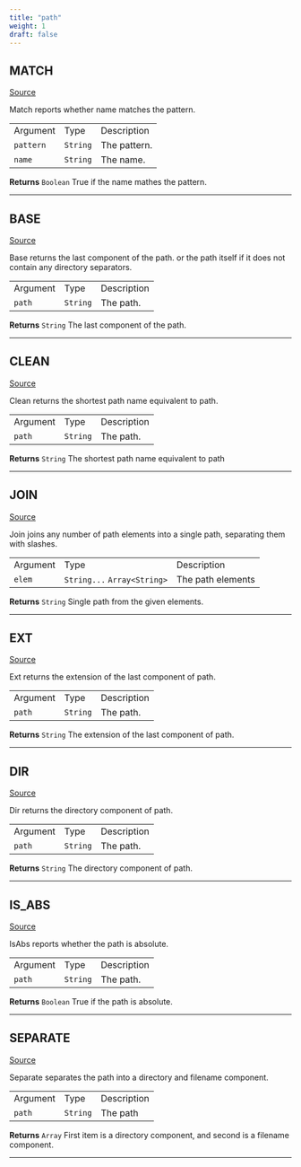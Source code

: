 ```yaml
---
title: "path"
weight: 1
draft: false
---
```



## MATCH
[Source](https://github.com/MontFerret/ferret/tree/master/pkg/stdlib/path/match.go#L15)

Match reports whether name matches the pattern.

|          |          |          |
---------- | -------- | ----------
Argument   | Type     | Description
`pattern` | `String` | The pattern.
`name` | `String` | The name.


**Returns** `Boolean` True if the name mathes the pattern.
- - - -

## BASE
[Source](https://github.com/MontFerret/ferret/tree/master/pkg/stdlib/path/base.go#L15)

Base returns the last component of the path. or the path itself if it does not contain any directory separators.

|          |          |          |
---------- | -------- | ----------
Argument   | Type     | Description
`path` | `String` | The path.


**Returns** `String` The last component of the path.
- - - -

## CLEAN
[Source](https://github.com/MontFerret/ferret/tree/master/pkg/stdlib/path/clean.go#L14)

Clean returns the shortest path name equivalent to path.

|          |          |          |
---------- | -------- | ----------
Argument   | Type     | Description
`path` | `String` | The path.


**Returns** `String` The shortest path name equivalent to path
- - - -

## JOIN
[Source](https://github.com/MontFerret/ferret/tree/master/pkg/stdlib/path/join.go#L14)

Join joins any number of path elements into a single path, separating them with slashes.

|          |          |          |
---------- | -------- | ----------
Argument   | Type     | Description
`elem` | `String...` `Array<String>` | The path elements


**Returns** `String` Single path from the given elements.
- - - -

## EXT
[Source](https://github.com/MontFerret/ferret/tree/master/pkg/stdlib/path/ext.go#L14)

Ext returns the extension of the last component of path.

|          |          |          |
---------- | -------- | ----------
Argument   | Type     | Description
`path` | `String` | The path.


**Returns** `String` The extension of the last component of path.
- - - -

## DIR
[Source](https://github.com/MontFerret/ferret/tree/master/pkg/stdlib/path/dir.go#L14)

Dir returns the directory component of path.

|          |          |          |
---------- | -------- | ----------
Argument   | Type     | Description
`path` | `String` | The path.


**Returns** `String` The directory component of path.
- - - -

## IS_ABS
[Source](https://github.com/MontFerret/ferret/tree/master/pkg/stdlib/path/is_abs.go#L14)

IsAbs reports whether the path is absolute.

|          |          |          |
---------- | -------- | ----------
Argument   | Type     | Description
`path` | `String` | The path.


**Returns** `Boolean` True if the path is absolute.
- - - -

## SEPARATE
[Source](https://github.com/MontFerret/ferret/tree/master/pkg/stdlib/path/separate.go#L14)

Separate separates the path into a directory and filename component.

|          |          |          |
---------- | -------- | ----------
Argument   | Type     | Description
`path` | `String` | The path


**Returns** `Array` First item is a directory component, and second is a filename component.
- - - -
